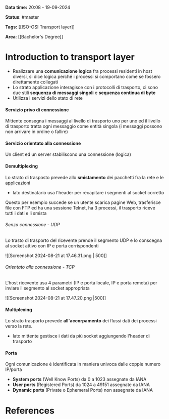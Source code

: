 **Data time:** 20:08 - 19-09-2024

**Status**: #master

**Tags:** [[ISO-OSI Transport layer]]

**Area**: [[Bachelor's Degree]]
# Introduction to transport layer

- Realizzare una **comunicazione logica** fra processi residenti in host diversi, si dice logica perché i processi si comportano come se fossero direttamente collegati
- Lo strato applicazione interagisce con i protocolli di trasporto, ci sono due stili **sequenza di messaggi singoli** e **sequenza continua di byte**
- Utilizza i servizi dello stato di rete

#### Servizio privo di connessione
Mittente consegna i messaggi al livello di trasporto uno per uno ed il livello di trasporto tratta ogni messaggio come entità singola (i messaggi possono non arrivare in ordine o fallire)

#### Servizio orientato alla connessione
Un client ed un server stabiliscono una connessione (logica)

#### Demultiplexing
Lo strato di trasposto prevede allo **smistamento** dei pacchetti fra la rete e le applicazioni
- lato destinatario usa l'header per recapitare i segmenti al socket corretto

Questo per esempio succede se un utente scarica pagine Web, trasferisce file con FTP ed ha una sessione Telnet, ha 3 processi, il trasporto riceve tutti i dati e li smista
###### Senza connessione - UDP
Lo trasto di trasporto del ricevente prende il segmento UDP e lo conscegna al socket attivo con IP e porta corrispondenti

![[Screenshot 2024-08-21 at 17.46.31.png | 500]]

###### Orientato alla connessione - TCP
L'host ricevente usa 4 parametri (IP e porta locale, IP e porta remota) per inviare il segmento al socket appropriata

![[Screenshot 2024-08-21 at 17.47.20.png |500]]

#### Multiplexing
Lo strato trasporto prevede **all'accorpamento** dei flussi dati dei processi verso la rete.
- lato mittente gestisce i dati da più socket aggiungendo l'header di trasporto

#### Porta
Ogni comunicazione è identificata in maniera univoca dalle coppie numero IP/porta
- **System ports** (Well Know Ports) da 0 a 1023 assegnate da IANA
- **User ports** (Registered Ports) da 1024 a 49151 assegnate da IANA
- **Dynamic ports** (Private o Ephemeral Ports) non assegnate da IANA

# References